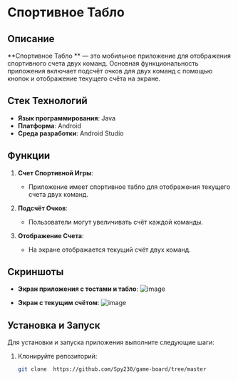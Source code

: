 # Спортивное Табло   

## Описание

**Спортивное Табло ** — это мобильное приложение для отображения спортивного счета двух команд.  Основная функциональность приложения включает подсчёт очков для двух команд с помощью кнопок и отображение текущего счёта на экране.

## Стек Технологий

- **Язык программирования**: Java
- **Платформа**: Android
- **Среда разработки**: Android Studio

## Функции

1. **Счет Спортивной Игры**:
   - Приложение имеет спортивное табло для отображения текущего счета двух команд.

2. **Подсчёт Очков**:
   - Пользователи могут увеличивать счёт каждой команды.

3. **Отображение Счета**:
   - На экране отображается текущий счёт двух команд.

## Скриншоты

- **Экран приложения с тостами и табло**:
  ![image](https://github.com/user-attachments/assets/4e5ea5dc-70ff-4503-85cd-958642b1801e)

- **Экран с текущим счётом**:
  ![image](https://github.com/user-attachments/assets/c7de0852-5dab-47af-9c1d-4a0d48485312)

## Установка и Запуск

Для установки и запуска приложения выполните следующие шаги:

1. Клонируйте репозиторий:
   ```bash
   git clone  https://github.com/Spy230/game-board/tree/master
